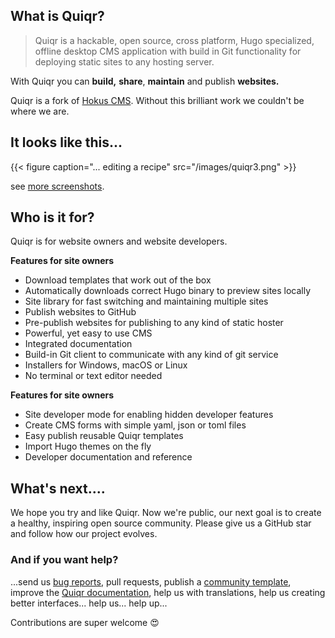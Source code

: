 ## What is Quiqr?

> Quiqr is a hackable, open source, cross platform, Hugo specialized, offline desktop CMS application with build in Git functionality for deploying static sites to any hosting server.

With Quiqr you can **build,** **share**, **maintain** and publish **websites.**

Quiqr is a fork of [Hokus CMS](https://www.hokuscms.com/). Without this brilliant work we couldn't be where we are.

## It looks like this...

{{< figure caption="... editing a recipe" src="/images/quiqr3.png" >}}

see [more screenshots](/page/screenshots).

## Who is it for?

Quiqr is for website owners and website developers. 

**Features for site owners**

- Download templates that work out of the box
- Automatically downloads correct Hugo binary to preview sites locally
- Site library for fast switching and maintaining multiple sites
- Publish websites to GitHub
- Pre-publish websites for publishing to any kind of static hoster
- Powerful, yet easy to use CMS
- Integrated documentation
- Build-in Git client to communicate with any kind of git service
- Installers for Windows, macOS or Linux
- No terminal or text editor needed

**Features for site owners**

- Site developer mode for enabling hidden developer features
- Create CMS forms with simple yaml, json or toml files
- Easy publish reusable Quiqr templates
- Import Hugo themes on the fly
- Developer documentation and reference

## What's next....

We hope you try and like Quiqr. Now we're public, our next goal is to create a healthy, inspiring open source community. Please give us a GitHub star and follow how our project evolves. 

### And if you want help?

...send us [bug reports](https://github.com/quiqr/quiqr-desktop/issues), pull requests, publish a [community template](https://github.com/quiqr/quiqr-community-templates), improve the [Quiqr documentation](https://book.quiqr.org/), help us with translations, help us creating better interfaces... help us... help up...

Contributions are super welcome 😍